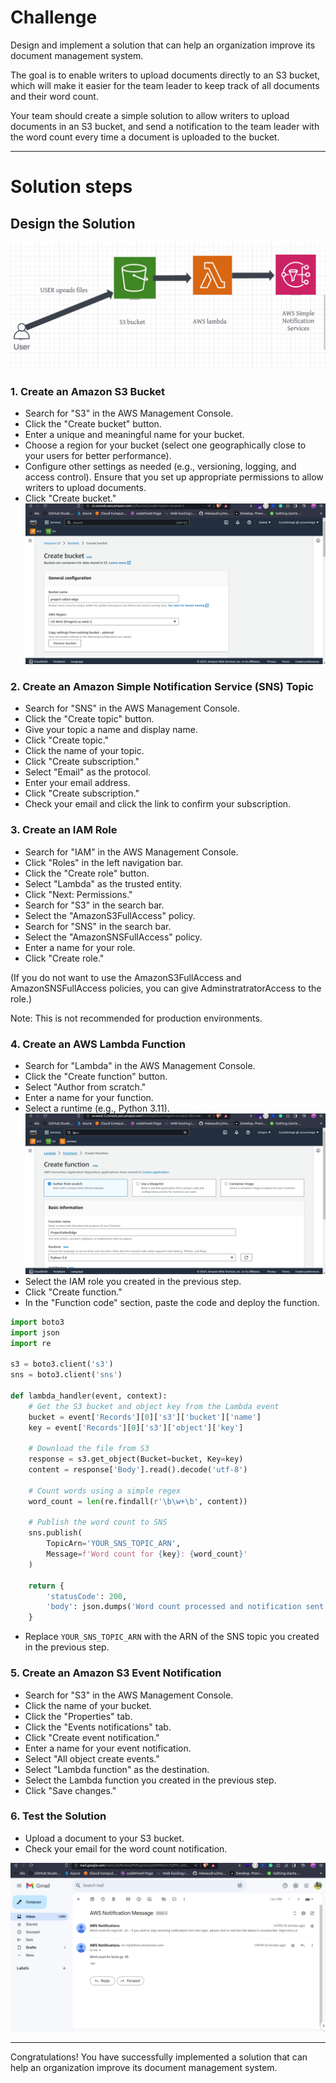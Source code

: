 # Challenge


Design and implement a solution that can help an organization improve its document management system.

 The goal is to enable writers to upload documents directly to an S3 bucket, which will make it easier for the team leader to keep track of all documents and their word count. 
 
 Your team should create a simple solution to allow writers to upload documents in an S3 bucket, and send a notification to the team leader with the word count every time a document is uploaded to the bucket. 

 ***
# Solution steps

## Design the Solution
![image](/project1/projectimages/Design.png)


### 1. Create an Amazon S3 Bucket
- Search for "S3" in the AWS Management Console.
- Click the "Create bucket" button.
- Enter a unique and meaningful name for your bucket.
- Choose a region for your bucket (select one geographically close to your users for better performance).
- Configure other settings as needed (e.g., versioning, logging, and access control). Ensure that you set up appropriate permissions to allow writers to upload documents.
- Click "Create bucket."
![image](/project1/projectimages/BucketCreate.png)

### 2. Create an Amazon Simple Notification Service (SNS) Topic
- Search for "SNS" in the AWS Management Console.
- Click the "Create topic" button.
- Give your topic a name and display name.
- Click "Create topic."
- Click the name of your topic.
- Click "Create subscription."
- Select "Email" as the protocol.
- Enter your email address.
- Click "Create subscription."
- Check your email and click the link to confirm your subscription.


### 3. Create an IAM Role
- Search for "IAM" in the AWS Management Console.
- Click "Roles" in the left navigation bar.
- Click the "Create role" button.
- Select "Lambda" as the trusted entity.
- Click "Next: Permissions."
- Search for "S3" in the search bar.
- Select the "AmazonS3FullAccess" policy.
- Search for "SNS" in the search bar.
- Select the "AmazonSNSFullAccess" policy.
- Enter a name for your role.
- Click "Create role."

(If you do not want to use the AmazonS3FullAccess and AmazonSNSFullAccess policies, you can give AdminstratratorAccess to the role.) 

Note: This is not recommended for production environments.


### 4. Create an AWS Lambda Function
- Search for "Lambda" in the AWS Management Console.
- Click the "Create function" button.
- Select "Author from scratch."
- Enter a name for your function.
- Select a runtime (e.g., Python 3.11).
![image](/project1/projectimages/functioncreate.png)
- Select the IAM role you created in the previous step.
- Click "Create function."
- In the "Function code" section, paste the code and deploy the function.
```python
import boto3
import json
import re

s3 = boto3.client('s3')
sns = boto3.client('sns')

def lambda_handler(event, context):
    # Get the S3 bucket and object key from the Lambda event
    bucket = event['Records'][0]['s3']['bucket']['name']
    key = event['Records'][0]['s3']['object']['key']

    # Download the file from S3
    response = s3.get_object(Bucket=bucket, Key=key)
    content = response['Body'].read().decode('utf-8')

    # Count words using a simple regex
    word_count = len(re.findall(r'\b\w+\b', content))

    # Publish the word count to SNS
    sns.publish(
        TopicArn='YOUR_SNS_TOPIC_ARN',
        Message=f'Word count for {key}: {word_count}'
    )

    return {
        'statusCode': 200,
        'body': json.dumps('Word count processed and notification sent.')
    }
```
- Replace `YOUR_SNS_TOPIC_ARN` with the ARN of the SNS topic you created in the previous step.

### 5. Create an Amazon S3 Event Notification
- Search for "S3" in the AWS Management Console.
- Click the name of your bucket.
- Click the "Properties" tab.
- Click the "Events notifications" tab.
- Click "Create event notification."
- Enter a name for your event notification.
- Select "All object create events."
- Select "Lambda function" as the destination.
- Select the Lambda function you created in the previous step.
- Click "Save changes."


### 6. Test the Solution
- Upload a document to your S3 bucket.
- Check your email for the word count notification.

![image](/project1/projectimages/Email.png)

***

Congratulations! You have successfully implemented a solution that can help an organization improve its document management system.




